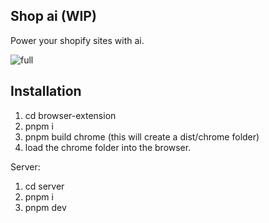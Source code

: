 ## Shop ai (WIP)

Power your shopify sites with ai.

![full](https://github.com/Sax-Yusuph/shopgpt/assets/57273445/de63622e-680d-457f-ab7d-4309542a9d53)



## Installation

1. cd browser-extension
2. pnpm i
3. pnpm build chrome (this will create a dist/chrome folder)
4. load the chrome folder into the browser.

Server:

1. cd server
2. pnpm i
3. pnpm dev
